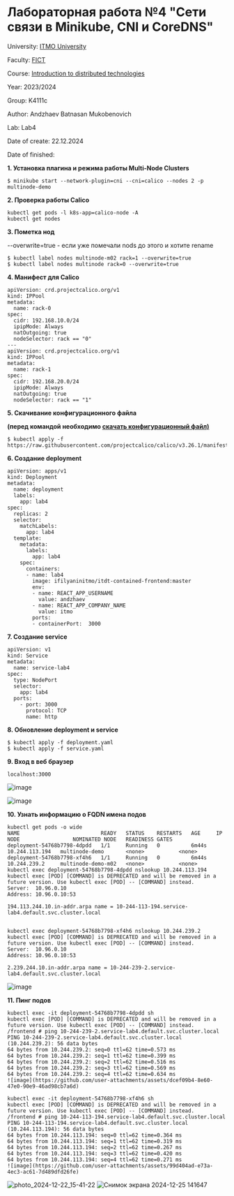 # Лабораторная работа №4 "Сети связи в Minikube, CNI и CoreDNS"

University: [ITMO University](https://itmo.ru/ru/)

Faculty: [FICT](https://fict.itmo.ru)

Course: [Introduction to distributed technologies](https://github.com/itmo-ict-faculty/introduction-to-distributed-technologies)

Year: 2023/2024

Group: K4111c

Author: Andzhaev Batnasan Mukobenovich

Lab: Lab4

Date of create: 22.12.2024

Date of finished: 

**1. Установка плагина и режима работы Multi-Node Clusters**
```
$ minikube start --network-plugin=cni --cni=calico --nodes 2 -p multinode-demo
```
**2. Проверка работы Calico**

```
kubectl get pods -l k8s-app=calico-node -A
kubectl get nodes
```

**3. Пометка нод** 

--overwrite=true - если уже помечали nods до этого и хотите rename

```
$ kubectl label nodes multinode-m02 rack=1 --overwrite=true
$ kubectl label nodes multinode rack=0 --overwrite=true 
```

**4. Манифест для Calico**

```
apiVersion: crd.projectcalico.org/v1
kind: IPPool
metadata:
  name: rack-0
spec:
  cidr: 192.168.10.0/24
  ipipMode: Always
  natOutgoing: true
  nodeSelector: rack == "0"
---
apiVersion: crd.projectcalico.org/v1
kind: IPPool
metadata:
  name: rack-1
spec:
  cidr: 192.168.20.0/24
  ipipMode: Always
  natOutgoing: true
  nodeSelector: rack == "1"
```

**5. Скачивание конфигурационного файла**

**(перед командой необходимо [скачать конфигурационный файл)](https://github.com/projectcalico/calico/blob/master/manifests/calicoctl.yaml)**
```
$ kubectl apply -f https://raw.githubusercontent.com/projectcalico/calico/v3.26.1/manifests/calico.yaml
```

**6. Создание deployment**
```
apiVersion: apps/v1
kind: Deployment
metadata:
  name: deployment
  labels:
    app: lab4
spec:
  replicas: 2
  selector: 
    matchLabels:
      app: lab4
  template:
    metadata:
      labels:
        app: lab4
    spec:
      containers:
      - name: lab4
        image: ifilyaninitmo/itdt-contained-frontend:master
        env:
        - name: REACT_APP_USERNAME
          value: andzhaev
        - name: REACT_APP_COMPANY_NAME
          value: itmo
        ports:
        - containerPort:  3000

```

**7. Создание service**
```
apiVersion: v1
kind: Service
metadata:
  name: service-lab4
spec:
  type: NodePort
  selector:
    app: lab4
  ports:
    - port: 3000
      protocol: TCP
      name: http
```

**8. Обновление deployment и service**
```
$ kubectl apply -f deployment.yaml
$ kubectl apply -f service.yaml
```

**9. Вход в веб браузер**
```
localhost:3000
```

![image](https://github.com/user-attachments/assets/709596e3-2859-4bff-9348-694cc1d3d93f)

![image](https://github.com/user-attachments/assets/e597cfda-3318-4e70-9d1b-05487586340c)


**10. Узнать информацию о FQDN имена подов**
```
kubectl get pods -o wide
NAME                          READY   STATUS    RESTARTS   AGE     IP               NODE                 NOMINATED NODE   READINESS GATES
deployment-54768b7798-4dpdd   1/1     Running   0          6m44s   10.244.113.194   multinode-demo       <none>           <none>
deployment-54768b7798-xf4h6   1/1     Running   0          6m44s   10.244.239.2     multinode-demo-m02   <none>           <none>
kubectl exec deployment-54768b7798-4dpdd nslookup 10.244.113.194
kubectl exec [POD] [COMMAND] is DEPRECATED and will be removed in a future version. Use kubectl exec [POD] -- [COMMAND] instead.
Server:  10.96.0.10
Address: 10.96.0.10:53

194.113.244.10.in-addr.arpa name = 10-244-113-194.service-lab4.default.svc.cluster.local


kubectl exec deployment-54768b7798-xf4h6 nslookup 10.244.239.2
kubectl exec [POD] [COMMAND] is DEPRECATED and will be removed in a future version. Use kubectl exec [POD] -- [COMMAND] instead.
Server:  10.96.0.10
Address: 10.96.0.10:53

2.239.244.10.in-addr.arpa name = 10-244-239-2.service-lab4.default.svc.cluster.local
```

![image](https://github.com/user-attachments/assets/e6a5140e-bad2-466d-af22-7053a912fe44)


**11. Пинг подов**
```
kubectl exec -it deployment-54768b7798-4dpdd sh
kubectl exec [POD] [COMMAND] is DEPRECATED and will be removed in a future version. Use kubectl exec [POD] -- [COMMAND] instead.
/frontend # ping 10-244-239-2.service-lab4.default.svc.cluster.local
PING 10-244-239-2.service-lab4.default.svc.cluster.local (10.244.239.2): 56 data bytes
64 bytes from 10.244.239.2: seq=0 ttl=62 time=0.573 ms
64 bytes from 10.244.239.2: seq=1 ttl=62 time=0.399 ms
64 bytes from 10.244.239.2: seq=2 ttl=62 time=0.516 ms
64 bytes from 10.244.239.2: seq=3 ttl=62 time=0.569 ms
64 bytes from 10.244.239.2: seq=4 ttl=62 time=0.634 ms
![image](https://github.com/user-attachments/assets/dcef09b4-8e60-47e0-90e9-46ad98cb7a6d)

kubectl exec -it deployment-54768b7798-xf4h6 sh
kubectl exec [POD] [COMMAND] is DEPRECATED and will be removed in a future version. Use kubectl exec [POD] -- [COMMAND] instead.
/frontend # ping 10-244-113-194.service-lab4.default.svc.cluster.local
PING 10-244-113-194.service-lab4.default.svc.cluster.local (10.244.113.194): 56 data bytes
64 bytes from 10.244.113.194: seq=0 ttl=62 time=0.364 ms
64 bytes from 10.244.113.194: seq=1 ttl=62 time=0.319 ms
64 bytes from 10.244.113.194: seq=2 ttl=62 time=0.267 ms
64 bytes from 10.244.113.194: seq=3 ttl=62 time=0.420 ms
64 bytes from 10.244.113.194: seq=4 ttl=62 time=0.271 ms
![image](https://github.com/user-attachments/assets/99d404ad-e73a-4ec3-ac61-7d489dfd26fe)

```
![photo_2024-12-22_15-41-22](https://github.com/user-attachments/assets/af07659b-2437-411d-a90b-1bf4a18945ca)
![Снимок экрана 2024-12-25 141647](https://github.com/user-attachments/assets/b748b6d7-9490-46e9-b1d4-60bc1349da9b)


